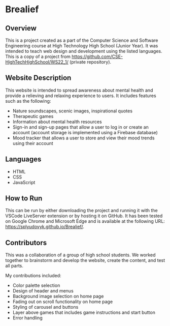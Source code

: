 # Brealief

## Overview
This is a project created as a part of the Computer Science and Software Engineering course at High Technology High School (Junior Year).
It was intended to teach web design and development using the listed languages.
This is a copy of a project from https://github.com/CSE-HighTechHighSchool/WS22_1/ (private repository).

## Website Description
This website is intended to spread awareness about mental health and provide a relieving and relaxing experience to users.
It includes features such as the following:
- Nature soundscapes, scenic images, inspirational quotes
- Therapeutic games
- Information about mental health resources
- Sign-in and sign-up pages that allow a user to log in or create an account (account storage is implemented using a Firebase database)
- Mood tracker that allows a user to store and view their mood trends using their account

## Languages
- HTML
- CSS
- JavaScript

## How to Run
This can be run by either downloading the project and running it with the VSCode LiveServer extension or by hosting it on GitHub.
It has been tested on Google Chrome and Microsoft Edge and is available at the following URL: https://splyudovyk.github.io/Brealief/.

## Contributors
This was a collaboration of a group of high school students. We worked together to brainstorm and develop the website, create the content, and test all parts. 

My contributions included:
- Color palette selection
- Design of header and menus
- Background image selection on home page
- Fading out on scroll functionality on home page
- Styling of carousel and buttons
- Layer above games that includes game instructions and start button
- Error handling
